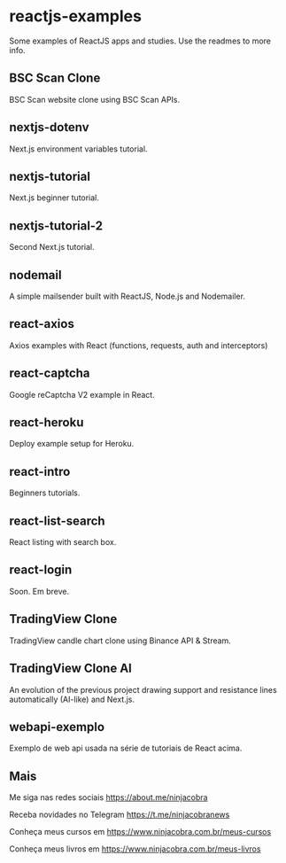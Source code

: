 # reactjs-examples
Some examples of ReactJS apps and studies. Use the readmes to more info.

## BSC Scan Clone
BSC Scan website clone using BSC Scan APIs.

## nextjs-dotenv
Next.js environment variables tutorial.

## nextjs-tutorial
Next.js beginner tutorial.

## nextjs-tutorial-2
Second Next.js tutorial.

## nodemail
A simple mailsender built with ReactJS, Node.js and Nodemailer.

## react-axios
Axios examples with React (functions, requests, auth and interceptors)

## react-captcha
Google reCaptcha V2 example in React.

## react-heroku
Deploy example setup for Heroku.

## react-intro
Beginners tutorials.

## react-list-search
React listing with search box.

## react-login
Soon. Em breve.

## TradingView Clone
TradingView candle chart clone using Binance API & Stream.

## TradingView Clone AI
An evolution of the previous project drawing support and resistance lines automatically (AI-like) and Next.js.

## webapi-exemplo
Exemplo de web api usada na série de tutoriais de React acima.

## Mais

Me siga nas redes sociais https://about.me/ninjacobra

Receba novidades no Telegram https://t.me/ninjacobranews

Conheça meus cursos em https://www.ninjacobra.com.br/meus-cursos

Conheça meus livros em https://www.ninjacobra.com.br/meus-livros
